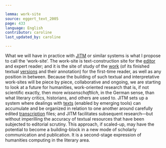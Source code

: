 ```yaml
---

lemma: work-site
source: eggert_text_2005
page: 433
language: English
contributor: caroline
last_updated_by: caroline

---
```


What we will have in practice with [JITM](JITM.html) or similar systems is what I propose to call the ‘work-site’. The work-site is text-construction site for the [editor](editorScholarly.html) and expert reader; and it is the site of study of the [work](work.html) (of its finished textual [versions](version.html) and their annotation) for the first-time reader, as well as any position in between. Because the building of such textual and interpretative work-sites will be piece by piece, collaborative and ongoing, we are starting to look at a future for humanities, work-oriented research that is, if not scientific exactly, then more _wissenschaftlich_, in the German sense, than what literary critics, historians, and others are used to. JITM sets up a system where dealings with [texts](text.html) (enabled by emerging tools) can accumulate and be organized in relation to one another around carefully edited [transcription](transciption.html) files; and JITM facilitates subsequent research—but without imperilling the accuracy of textual resources that have been subjected to editorial scrutiny. This approach, if scaled-up, may have the potential to become a building-block in a new mode of scholarly communication and publication. It is a second-stage expression of humanities computing in the literary area.

